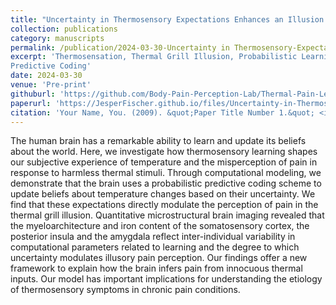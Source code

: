 ```yaml
---
title: "Uncertainty in Thermosensory Expectations Enhances an Illusion of Pain"
collection: publications
category: manuscripts
permalink: /publication/2024-03-30-Uncertainty in Thermosensory-Expectations Enhances an Illusion of Pain
excerpt: 'Thermosensation, Thermal Grill Illusion, Probabilistic Learning, Uncertainty, Pain,
Predictive Coding'
date: 2024-03-30
venue: 'Pre-print'
githuburl: 'https://github.com/Body-Pain-Perception-Lab/Thermal-Pain-Learning'
paperurl: 'https://JesperFischer.github.io/files/Uncertainty-in-Thermosensory-Expectations.pdf'
citation: 'Your Name, You. (2009). &quot;Paper Title Number 1.&quot; <i>Journal 1</i>. 1(1).'
---
```


The human brain has a remarkable ability to learn and update its beliefs about the world. Here,
we investigate how thermosensory learning shapes our subjective experience of temperature and
the misperception of pain in response to harmless thermal stimuli. Through computational
modeling, we demonstrate that the brain uses a probabilistic predictive coding scheme to update
beliefs about temperature changes based on their uncertainty. We find that these expectations
directly modulate the perception of pain in the thermal grill illusion. Quantitative microstructural
brain imaging revealed that the myeloarchitecture and iron content of the somatosensory cortex,
the posterior insula and the amygdala reflect inter-individual variability in computational
parameters related to learning and the degree to which uncertainty modulates illusory pain
perception. Our findings offer a new framework to explain how the brain infers pain from
innocuous thermal inputs. Our model has important implications for understanding the etiology
of thermosensory symptoms in chronic pain conditions.
